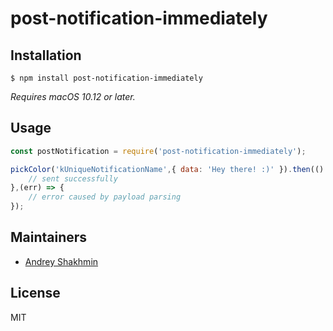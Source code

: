 # post-notification-immediately


## Installation

```
$ npm install post-notification-immediately
```

*Requires macOS 10.12 or later.*

## Usage

```js
const postNotification = require('post-notification-immediately');

pickColor('kUniqueNotificationName',{ data: 'Hey there! :)' }).then(() => {    
    // sent successfully
},(err) => {
    // error caused by payload parsing
});
```

## Maintainers

- [Andrey Shakhmin](https://github.com/turbobabr)

## License

MIT

